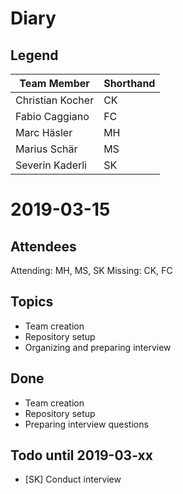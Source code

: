 # Diary
## Legend

| Team Member      | Shorthand |
| ---------------- | --------- |
| Christian Kocher | CK        |
| Fabio Caggiano   | FC        |
| Marc Häsler      | MH        |
| Marius Schär     | MS        |
| Severin Kaderli  | SK        |

# 2019-03-15
## Attendees
Attending: MH, MS, SK
Missing: CK, FC

## Topics
- Team creation
- Repository setup
- Organizing and preparing interview

## Done
- Team creation
- Repository setup
- Preparing interview questions

## Todo until 2019-03-xx
- [SK] Conduct interview
